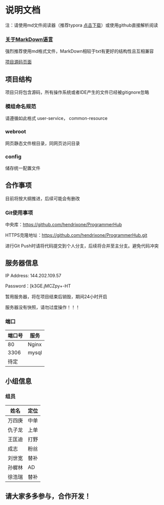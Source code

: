 # 说明文档

注：请使用md文件阅读器（推荐typora [点击下载](https://typora.io/#windows)）或使用github直接解析阅读

### [关于MarkDown语言](https://github.com/guodongxiaren/README#readme)

强烈推荐使用md格式文件，MarkDown相较于txt有更好的结构性且互相兼容

[项目源码页面](https://github.com/hendrixone/ProgrammerHub)

## 项目结构

项目只将包含源码，所有操作系统或者IDE产生的文件已经被gitignore忽略

### 模组命名规范

请遵循如此格式 user-service， common-resource

### webroot

网页静态文件根目录，同网页访问目录

### config

储存统一配置文件

## 合作事项

目前将按大纲推进，后续可能会有删改

### Git使用事项

中央库：https://github.com/hendrixone/ProgrammerHub

HTTPS克隆地址：https://github.com/hendrixone/ProgrammerHub.git

进行Git Push时请将代码提交到个人分支，后续将合并至主分支。避免代码冲突

## 服务器信息

IP Address: 144.202.109.57

Password：[k3GE.jMCZpy+-HT

暂用服务器，将在项目结束后销毁，期间24小时开启

服务器没有快照，请勿过度操作！！！

### 端口

| 端口号 | 服务  |
| ------ | ----- |
| 80     | Nginx |
| 3306   | mysql |
| 待定   |       |

## 小组信息

### 组员

| 姓名   | 定位   |
| ------ | ------ |
| 万四庚 | 中单   |
| 仇子龙 | 上单 |
| 王匡迪 | 打野   |
| 成志   | 粉丝   |
| 刘世宽 | 替补 |
| 孙樨林 |  AD|
| 徐浩瑞 | 替补 |

## 请大家多多参与，合作开发！
